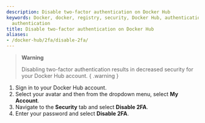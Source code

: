 ```yaml
---
description: Disable two-factor authentication on Docker Hub
keywords: Docker, docker, registry, security, Docker Hub, authentication, two-factor
  authentication
title: Disable two-factor authentication on Docker Hub
aliases: 
- /docker-hub/2fa/disable-2fa/
---
```


> **Warning**
>
> Disabling two-factor authentication results in decreased security for your
> Docker Hub account.
{ .warning }

1. Sign in to your Docker Hub account. 
2. Select your avatar and then from the dropdown menu, select **My Account**.
3. Navigate to the **Security** tab and select **Disable 2FA**.
4. Enter your password and select **Disable 2FA**.